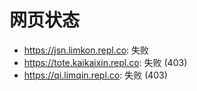 # 网页状态
- https://jsn.limkon.repl.co: 失败
- https://tote.kaikaixin.repl.co: 失败 (403)
- https://qi.limqin.repl.co: 失败 (403)
